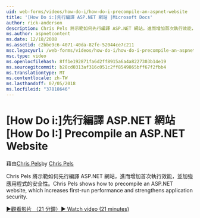 ```yaml
---
uid: web-forms/videos/how-do-i/how-do-i-precompile-an-aspnet-website
title: '[How Do i:]先行編譯 ASP.NET 網站 |Microsoft Docs'
author: rick-anderson
description: Chris Pels 將示範如何先行編譯 ASP.NET 網站，進而增加首次執行效能，並加強應用程式的安全性。
ms.author: aspnetcontent
ms.date: 12/18/2008
ms.assetid: c2bbe9c6-4071-40da-82fe-52044ce7c211
msc.legacyurl: /web-forms/videos/how-do-i/how-do-i-precompile-an-aspnet-website
msc.type: video
ms.openlocfilehash: 8ff1e192871fa6d2ff8915a6a4a8227303b14e19
ms.sourcegitcommit: b28cd0313af316c051c2ff8549865bff67f2fbb4
ms.translationtype: MT
ms.contentlocale: zh-TW
ms.lasthandoff: 07/05/2018
ms.locfileid: "37818646"
---
```

<a name="how-do-i-precompile-an-aspnet-website"></a><span data-ttu-id="ba0da-103">[How Do i:]先行編譯 ASP.NET 網站</span><span class="sxs-lookup"><span data-stu-id="ba0da-103">[How Do I:] Precompile an ASP.NET Website</span></span>
====================
<span data-ttu-id="ba0da-104">藉由[Chris Pels](https://twitter.com/chrispels)</span><span class="sxs-lookup"><span data-stu-id="ba0da-104">by [Chris Pels](https://twitter.com/chrispels)</span></span>

<span data-ttu-id="ba0da-105">Chris Pels 將示範如何先行編譯 ASP.NET 網站，進而增加首次執行效能，並加強應用程式的安全性。</span><span class="sxs-lookup"><span data-stu-id="ba0da-105">Chris Pels shows how to precompile an ASP.NET website, which increases first-run performance and strengthens application security.</span></span>

[<span data-ttu-id="ba0da-106">&#9654;觀看影片 （21 分鐘）</span><span class="sxs-lookup"><span data-stu-id="ba0da-106">&#9654; Watch video (21 minutes)</span></span>](https://channel9.msdn.com/Blogs/ASP-NET-Site-Videos/how-do-i-precompile-an-aspnet-website)
